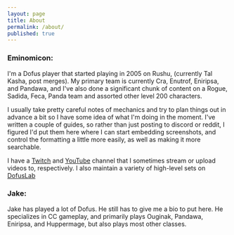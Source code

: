 ```yaml
---
layout: page
title: About
permalink: /about/
published: true
---
```


### Eminomicon:

I'm a Dofus player that started playing in 2005 on Rushu, (currently Tal Kasha, post merges). My primary team is currently Cra, Enutrof, Eniripsa, and Pandawa, and I've also done a significant chunk of content on a Rogue, Sadida, Feca, Panda team and assorted other level 200 characters.

I usually take pretty careful notes of mechanics and try to plan things out in advance a bit so I have some idea of what I'm doing in the moment. I've written a couple of guides, so rather than just posting to discord or reddit, I figured I'd put them here where I can start embedding screenshots, and control the formatting a little more easily, as well as making it more searchable.

I have a [Twitch](https://www.twitch.tv/eminomicon) and [YouTube](https://www.youtube.com/channel/UCnQucN0JBzGiIcioV5CbOCg) channel that I sometimes stream or upload videos to, respectively. I also maintain a variety of high-level sets on [DofusLab](https://dofuslab.io/user/Saone/)

### Jake:

Jake has played a lot of Dofus. He still has to give me a bio to put here. He specializes in CC gameplay, and primarily plays Ouginak, Pandawa, Eniripsa, and Huppermage, but also plays most other classes.
